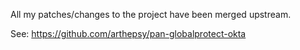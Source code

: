All my patches/changes to the project have been merged upstream.

See: <https://github.com/arthepsy/pan-globalprotect-okta>
